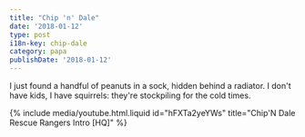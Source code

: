 ```yaml
---
title: "Chip 'n' Dale"
date: '2018-01-12'
type: post
i18n-key: chip-dale
category: papa
publishDate: '2018-01-12'
---
```


I just found a handful of peanuts in a sock, hidden behind a radiator. I don't have kids, I have squirrels: they're stockpiling for the cold times.

<!-- more -->

{% include media/youtube.html.liquid id="hFXTa2yeYWs" title="Chip'N Dale Rescue Rangers Intro [HQ]" %}
